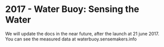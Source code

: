# 2017 - Water Buoy: Sensing the Water

We will update the docs in the near future, after the launch at 21 june 2017. You can see the measured data at waterbuoy.sensemakers.info
